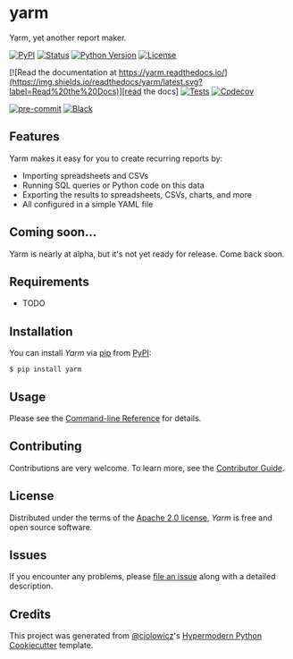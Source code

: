 # yarm

Yarm, yet another report maker.

[![PyPI](https://img.shields.io/pypi/v/yarm.svg)][pypi_]
[![Status](https://img.shields.io/pypi/status/yarm.svg)][status]
[![Python Version](https://img.shields.io/pypi/pyversions/yarm)][python version]
[![License](https://img.shields.io/pypi/l/yarm)][license]

[![Read the documentation at https://yarm.readthedocs.io/](https://img.shields.io/readthedocs/yarm/latest.svg?label=Read%20the%20Docs)][read the docs]
[![Tests](https://github.com/billalive/yarm/workflows/Tests/badge.svg)][tests]
[![Codecov](https://codecov.io/gh/billalive/yarm/branch/main/graph/badge.svg)][codecov]

[![pre-commit](https://img.shields.io/badge/pre--commit-enabled-brightgreen?logo=pre-commit&logoColor=white)][pre-commit]
[![Black](https://img.shields.io/badge/code%20style-black-000000.svg)][black]

[pypi_]: https://pypi.org/project/yarm/
[status]: https://pypi.org/project/yarm/
[python version]: https://pypi.org/project/yarm
[read the docs]: https://yarm.readthedocs.io/
[tests]: https://github.com/billalive/yarm/actions?workflow=Tests
[codecov]: https://app.codecov.io/gh/billalive/yarm
[pre-commit]: https://github.com/pre-commit/pre-commit
[black]: https://github.com/psf/black

## Features

Yarm makes it easy for you to create recurring reports by:

- Importing spreadsheets and CSVs
- Running SQL queries or Python code on this data
- Exporting the results to spreadsheets, CSVs, charts, and more
- All configured in a simple YAML file

## Coming soon...

Yarm is nearly at alpha, but it's not yet ready for release. Come back soon.

## Requirements

- TODO

## Installation

You can install _Yarm_ via [pip] from [PyPI]:

```console
$ pip install yarm
```

## Usage

Please see the [Command-line Reference] for details.

## Contributing

Contributions are very welcome.
To learn more, see the [Contributor Guide].

## License

Distributed under the terms of the [Apache 2.0 license][license],
_Yarm_ is free and open source software.

## Issues

If you encounter any problems,
please [file an issue] along with a detailed description.

## Credits

This project was generated from [@cjolowicz]'s [Hypermodern Python Cookiecutter] template.

[@cjolowicz]: https://github.com/cjolowicz
[pypi]: https://pypi.org/
[hypermodern python cookiecutter]: https://github.com/cjolowicz/cookiecutter-hypermodern-python
[file an issue]: https://github.com/billalive/yarm/issues
[pip]: https://pip.pypa.io/

<!-- github-only -->

[license]: https://github.com/billalive/yarm/blob/main/LICENSE
[contributor guide]: https://github.com/billalive/yarm/blob/main/CONTRIBUTING.md
[command-line reference]: https://yarm.readthedocs.io/en/latest/usage.html
